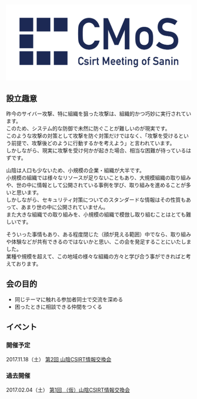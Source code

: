 <div style="margin: 2em auto; text-align: center;">
  <img src="./images/cmoslogo.png" style="width: 600px;">
</div>

## 設立趣意

昨今のサイバー攻撃、特に組織を狙った攻撃は、組織的かつ巧妙に実行されています。  
このため、システム的な防御で未然に防ぐことが難しいのが現実です。  
このような攻撃の対策として攻撃を防ぐ対策だけではなく、「攻撃を受けるという前提で、攻撃後どのように行動するかを考えよう」と言われています。  
しかしながら、現実に攻撃を受け何かが起きた場合、相当な困難が待っているはずです。  

山陰は人口も少ないため、小規模の企業・組織が大半です。  
小規模の組織では様々なリソースが足りないこともあり、大規模組織の取り組みや、世の中に情報として公開されている事例を学び、取り組みを進めることが多いと思います。  
しかしながら、セキュリティ対策についてのスタンダードな情報はその性質もあって、あまり世の中に公開されていません。  
また大きな組織での取り組みを、小規模の組織で模倣し取り組むことはとても難しいです。  

そういった事情もあり、ある程度閉じた（顔が見える範囲）中でなら、取り組みや体験などが共有できるのではないかと思い、この会を発足することにいたしました。  
業種や規模を超えて、この地域の様々な組織の方々と学び合う事ができればと考えております。  

## 会の目的

* 同じテーマに触れる参加者同士で交流を深める
* 困ったときに相談できる仲間をつくる

## イベント

### 開催予定

2017.11.18（土） [第2回 山陰CSIRT情報交換会](https://cmos.doorkeeper.jp/events/65726)

### 過去開催

2017.02.04（土） [第1回 （仮）山陰CSIRT情報交換会](https://cmos.doorkeeper.jp/events/56001)

